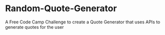 # Random-Quote-Generator

A Free Code Camp Challenge to create a Quote Generator that uses APIs to generate quotes for the user

